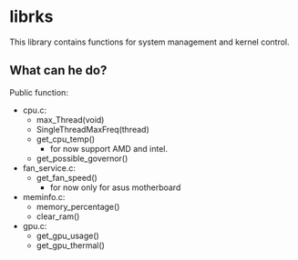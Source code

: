 # librks

This library contains functions for system management and kernel control.

What can he do?
---

Public function:

- cpu.c: 
    - max_Thread(void)
    - SingleThreadMaxFreq(thread)
    - get_cpu_temp()
        - for now support AMD and intel.
    - get_possible_governor()
- fan_service.c:
    - get_fan_speed()
        - for now only for asus motherboard
- meminfo.c:
    - memory_percentage()
    - clear_ram()
- gpu.c:
    - get_gpu_usage()
    - get_gpu_thermal()

